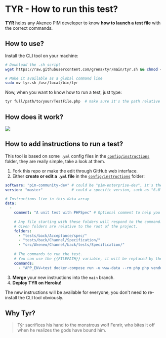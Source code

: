 # TYR - How to run this test?

**TYR** helps any Akeneo PIM developer to know **how to launch a test file** with the correct commands.

## How to use?
Install the CLI tool on your machine:
```bash
# Download the .sh script
wget https://raw.githubusercontent.com/grena/tyr/main/tyr.sh && chmod +x tyr.sh

# Make it available as a global command line
sudo mv tyr.sh /usr/local/bin/tyr
```

Now, when you want to know how to run a test, just type:
```bash
tyr full/path/to/your/TestFile.php  # make sure it's the path relative to the root of the project 
```

## How does it work?

![](https://i.imgur.com/wzU4lou.jpg)

## How to add instructions to run a test?
This tool is based on some `.yml` config files in the [`config/instructions`](https://github.com/grena/tyr/tree/main/config/instructions) folder, they are really simple, take a look at them.

1) Fork this repo or make the edit through GitHub web interface.
2) Either **create or edit a `.yml` file** in the [`config/instructions`](https://github.com/grena/tyr/tree/main/config/instructions) folder:
```yaml 
software: "pim-community-dev" # could be "pim-enterprise-dev", it's the name of the project in the composer.json file
version: "master"             # could a specific version, such as "6.0", "5.0", etc.

# Instructions live in this data array
data:
  -
    comment: "A unit test with PHPSpec" # Optional comment to help you organise the instructions
    
    # Any file starting with these folders will respond to the command.
    # Given folders are relative to the root of the project.
    folders:
      - "tests/back/Acceptance/spec/"
      - "tests/back/Channel/Specification/"
      - "src/Akeneo/Channel/back/tests/Specification/"
      
    # The commands to run the test.
    # You can use the {{FILEPATH}} variable, it will be replaced by the path of the file the user gave.
    commands:
      - "APP_ENV=test docker-compose run -u www-data --rm php php vendor/bin/phpspec run {{FILEPATH}}"
```
3) **Merge** your new instructions into the `main` branch.
4) **Deploy TYR on Heroku**!

The new instructions will be available for everyone, you don't need to re-install the CLI tool obviously.

## Why Tyr?
> Týr sacrifices his hand to the monstrous wolf Fenrir, who bites it off when he realizes the gods have bound him.
